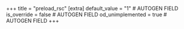 +++
title = "preload_rsc"
[extra]
default_value = "1" # AUTOGEN FIELD
is_override = false # AUTOGEN FIELD
od_unimplemented = true # AUTOGEN FIELD
+++